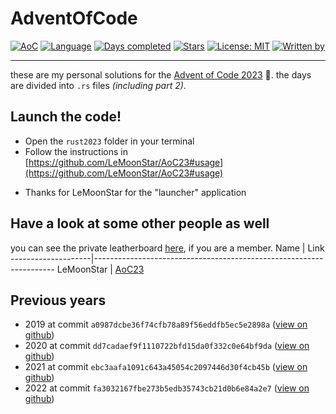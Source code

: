 # AdventOfCode

[![AoC](https://img.shields.io/badge/Advent%20of%20Code-2023-8803ec?style=for-the-badge)](https://adventofcode.com/)
[![Language](https://img.shields.io/badge/Powered%20by-Rust-ff69b4?style=for-the-badge)](https://en.wikipedia.org/wiki/Rust_language)
[![Days completed](https://img.shields.io/badge/Survived%20Days-0-red?style=for-the-badge)](https://github.com/daanbreur/AdventofCode/find/master)
[![Stars](https://img.shields.io/badge/Stars%2000-yellow?style=for-the-badge)](https://github.com/daanbreur/AdventofCode/find/master)
[![License: MIT](https://img.shields.io/github/license/daanbreur/AdventofCode?style=for-the-badge)](https://mit-license.org/)
[![Written by](https://img.shields.io/badge/By-Daan%20Breur-blue?style=for-the-badge)](https://github.com/daanbreur/)

---

these are my personal solutions for the [Advent of Code 2023](https://adventofcode.com/2023) 🎄. the days are divided into `.rs` files _(including part 2)_.

## Launch the code!

- Open the `rust2023` folder in your terminal
- Follow the instructions in [https://github.com/LeMoonStar/AoC23#usage](https://github.com/LeMoonStar/AoC23#usage)

* Thanks for LeMoonStar for the "launcher" application

## Have a look at some other people as well

you can see the private leatherboard [here](https://adventofcode.com/2023/leaderboard/private/view/670567 "Link to https://adventofcode.com/"), if you are a member.
Name | Link
--------------------|--------------------------------------------------------------------
LeMoonStar | [AoC23](https://github.com/LeMoonStar/AoC23 "goes to the repo")

## Previous years

- 2019 at commit `a0987dcbe36f74cfb78a89f56eddfb5ec5e2898a` ([view on github](https://github.com/daanbreur/AdventOfCode/tree/a0987dcbe36f74cfb78a89f56eddfb5ec5e2898a))
- 2020 at commit `dd7cadaef9f1110722bfd15da0f332c0e64bf9da` ([view on github](https://github.com/daanbreur/AdventOfCode/tree/dd7cadaef9f1110722bfd15da0f332c0e64bf9da))
- 2021 at commit `ebc3aafa1091c643a45054c2097446d30f4cb45b` ([view on github](https://github.com/daanbreur/AdventOfCode/tree/ebc3aafa1091c643a45054c2097446d30f4cb45b))
- 2022 at commit `fa3032167fbe273b5edb35743cb21d0b6e84a2e7` ([view on github](https://github.com/daanbreur/AdventOfCode/tree/fa3032167fbe273b5edb35743cb21d0b6e84a2e7))
